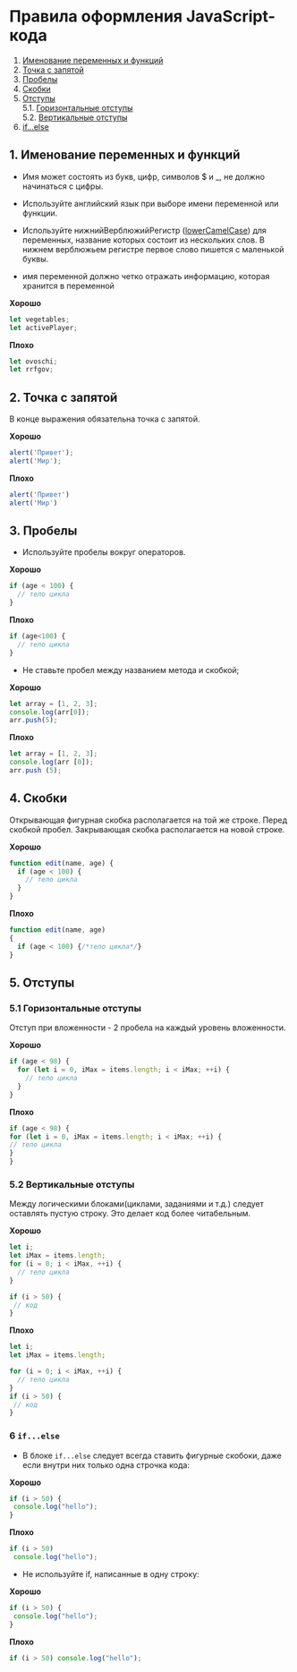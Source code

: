 # Правила оформления JavaScript-кода

1. [Именование переменных и функций](#1-Именование-переменных-и-функций)
2. [Точка с запятой](#2-Точка-с-запятой)
3. [Пробелы](#3-Пробелы)
4. [Скобки](#4-Скобки)
5. [Отступы](#5-Отступы)  
   5.1. [Горизонтальные отступы](#51-Горизонтальные-отступы)  
   5.2. [Вертикальные отступы](#52-Вертикальные-отступы)  
6. [if...else](#6-if...else)  

## 1. Именование переменных и функций

* Имя может состоять из букв, цифр, символов $ и _, не должно начинаться с цифры.

* Используйте английский язык при выборе имени переменной или функции.

* Используйте нижнийВерблюжийРегистр ([lowerCamelCase](https://ru.wikipedia.org/wiki/CamelCase)) для переменных, название которых состоит из нескольких слов. В нижнем верблюжьем регистре первое слово пишется с маленькой буквы.

* имя переменной должно четко отражать информацию, которая хранится в переменной

**Хорошо**
```javascript
let vegetables;
let activePlayer;
```

**Плохо**
```javascript
let ovoschi;
let rrfgov;
```

## 2. Точка с запятой
В конце выражения обязательна точка с запятой.

**Хорошо**
```javascript
alert('Привет');
alert('Мир');
```

**Плохо**
```javascript
alert('Привет')
alert('Мир')
```


## 3. Пробелы
* Используйте пробелы вокруг операторов.

**Хорошо**
```javascript
if (age < 100) {
  // тело цикла
}
```

**Плохо**
```javascript
if (age<100) {
  // тело цикла
}
```

* Не ставьте пробел между названием метода и скобкой;

**Хорошо**
```javascript
let array = [1, 2, 3];
console.log(arr[0]);
arr.push(5);
```

**Плохо**
```javascript
let array = [1, 2, 3];
console.log(arr [0]);
arr.push (5);
```

## 4. Скобки

Открывающая фигурная скобка располагается на той же строке. Перед скобкой пробел. Закрывающая скобка располагается на новой строке.

**Хорошо**
```javascript
function edit(name, age) {
  if (age < 100) {
    // тело цикла
  }
}
```

**Плохо**
```javascript
function edit(name, age)
{
  if (age < 100) {/*тело цикла*/}
}
```

## 5. Отступы

### 5.1 Горизонтальные отступы
Отступ при вложенности - 2 пробела на каждый уровень вложенности.

**Хорошо**
```javascript
if (age < 98) {
  for (let i = 0, iMax = items.length; i < iMax; ++i) {
    // тело цикла
  }
}
```

**Плохо**
```javascript
if (age < 98) {
for (let i = 0, iMax = items.length; i < iMax; ++i) {
// тело цикла
}
}
```

### 5.2 Вертикальные отступы
Между логическими блоками(циклами, заданиями и т.д.) следует оставлять пустую строку. Это делает код более читабельным.

**Хорошо**
```javascript
let i;
let iMax = items.length;
for (i = 0; i < iMax, ++i) {
  // тело цикла
}

if (i > 50) {
 // код
}
```

**Плохо**
```javascript
let i;
let iMax = items.length;

for (i = 0; i < iMax, ++i) {
  // тело цикла
}
if (i > 50) {
 // код
}
```

### 6 `if...else`

* В блоке `if...else` следует всегда ставить фигурные скобоки, даже если внутри них только одна строчка кода:

**Хорошо**
```javascript
if (i > 50) {
 console.log("hello");
}
```

**Плохо**
```javascript
if (i > 50) 
 console.log("hello");
```

* Не используйте if, написанные в одну строку:

**Хорошо**
```javascript
if (i > 50) {
 console.log("hello");
}
```

**Плохо**
```javascript
if (i > 50) console.log("hello");
```
